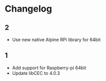 # Changelog

## 2
- Use new native Alpine RPi library for 64bit

## 1
- Add support for Raspberry-pi 64bit
- Update libCEC to 4.0.3
